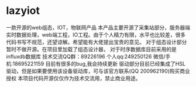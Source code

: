 # lazyiot
一款开源的web组态，IOT，物联网产品
 本产品主要开源了采集站部分，服务器端实时数据处理，web端工程，IO工程。由于个人精力有限，水平也比较差，很多代码书写不规范，还望谅解。希望能有大佬提出宝贵的意见。
 对于组态设计部分暂时不做开源。在项目里加载了组态设计器，
 对于时序数据库目前采用的是influxdb数据库
 技术交流QQ群：89226196  个人qq:249250126  微信/手机:18695221159
 目前有很多的bug,我会持续更新
 驱动部分目前已经集成了HSL驱动，但是如果要使用该设备驱动库，可与该官方联系(QQ 200962190)购买商业授权
 本项目代码开源仅仅作为技术交流用，禁止商业用途。
